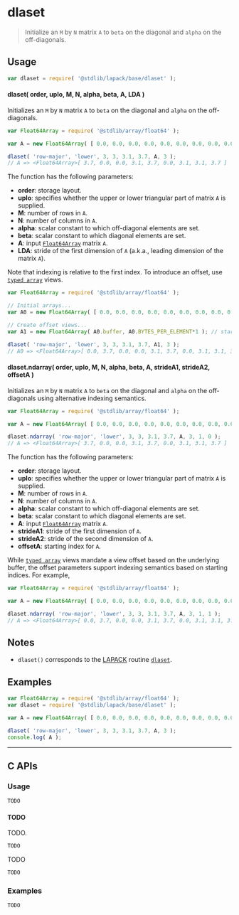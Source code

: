 <!--

@license Apache-2.0

Copyright (c) 2024 The Stdlib Authors.

Licensed under the Apache License, Version 2.0 (the "License");
you may not use this file except in compliance with the License.
You may obtain a copy of the License at

   http://www.apache.org/licenses/LICENSE-2.0

Unless required by applicable law or agreed to in writing, software
distributed under the License is distributed on an "AS IS" BASIS,
WITHOUT WARRANTIES OR CONDITIONS OF ANY KIND, either express or implied.
See the License for the specific language governing permissions and
limitations under the License.

-->

# dlaset

> Initialize an `M` by `N` matrix `A` to `beta` on the diagonal and `alpha` on the off-diagonals.

<section class = "usage">

## Usage

```javascript
var dlaset = require( '@stdlib/lapack/base/dlaset' );
```

#### dlaset( order, uplo, M, N, alpha, beta, A, LDA )

Initializes an `M` by `N` matrix `A` to `beta` on the diagonal and `alpha` on the off-diagonals.

```javascript
var Float64Array = require( '@stdlib/array/float64' );

var A = new Float64Array( [ 0.0, 0.0, 0.0, 0.0, 0.0, 0.0, 0.0, 0.0, 0.0 ] );

dlaset( 'row-major', 'lower', 3, 3, 3.1, 3.7, A, 3 );
// A => <Float64Array>[ 3.7, 0.0, 0.0, 3.1, 3.7, 0.0, 3.1, 3.1, 3.7 ]
```

The function has the following parameters:

-   **order**: storage layout.
-   **uplo**: specifies whether the upper or lower triangular part of matrix `A` is supplied.
-   **M**: number of rows in `A`.
-   **N**: number of columns in `A`.
-   **alpha**: scalar constant to which off-diagonal elements are set.
-   **beta**: scalar constant to which diagonal elements are set.
-   **A**: input [`Float64Array`][mdn-float64array] matrix `A`.
-   **LDA**: stride of the first dimension of `A` (a.k.a., leading dimension of the matrix `A`).

Note that indexing is relative to the first index. To introduce an offset, use [`typed array`][mdn-typed-array] views.

<!-- eslint-disable stdlib/capitalized-comments, max-len -->

```javascript
var Float64Array = require( '@stdlib/array/float64' );

// Initial arrays...
var A0 = new Float64Array( [ 0.0, 0.0, 0.0, 0.0, 0.0, 0.0, 0.0, 0.0, 0.0, 0.0 ] );

// Create offset views...
var A1 = new Float64Array( A0.buffer, A0.BYTES_PER_ELEMENT*1 ); // start at 1st element

dlaset( 'row-major', 'lower', 3, 3, 3.1, 3.7, A1, 3 );
// A0 => <Float64Array>[ 0.0, 3.7, 0.0, 0.0, 3.1, 3.7, 0.0, 3.1, 3.1, 3.7 ]
```

#### dlaset.ndarray( order, uplo, M, N, alpha, beta, A, strideA1, strideA2, offsetA )

Initializes an `M` by `N` matrix `A` to `beta` on the diagonal and `alpha` on the off-diagonals using alternative indexing semantics.

```javascript
var Float64Array = require( '@stdlib/array/float64' );

var A = new Float64Array( [ 0.0, 0.0, 0.0, 0.0, 0.0, 0.0, 0.0, 0.0, 0.0 ] );

dlaset.ndarray( 'row-major', 'lower', 3, 3, 3.1, 3.7, A, 3, 1, 0 );
// A => <Float64Array>[ 3.7, 0.0, 0.0, 3.1, 3.7, 0.0, 3.1, 3.1, 3.7 ]
```

The function has the following parameters:

-   **order**: storage layout.
-   **uplo**: specifies whether the upper or lower triangular part of matrix `A` is supplied.
-   **M**: number of rows in `A`.
-   **N**: number of columns in `A`.
-   **alpha**: scalar constant to which off-diagonal elements are set.
-   **beta**: scalar constant to which diagonal elements are set.
-   **A**: input [`Float64Array`][mdn-float64array] matrix `A`.
-   **strideA1**: stride of the first dimension of `A`.
-   **strideA2**: stride of the second dimension of `A`.
-   **offsetA**: starting index for `A`.


While [`typed array`][mdn-typed-array] views mandate a view offset based on the underlying buffer, the offset parameters support indexing semantics based on starting indices. For example,

<!-- eslint-disable max-len -->

```javascript
var Float64Array = require( '@stdlib/array/float64' );

var A = new Float64Array( [ 0.0, 0.0, 0.0, 0.0, 0.0, 0.0, 0.0, 0.0, 0.0, 0.0 ] );

dlaset.ndarray( 'row-major', 'lower', 3, 3, 3.1, 3.7, A, 3, 1, 1 );
// A => <Float64Array>[ 0.0, 3.7, 0.0, 0.0, 3.1, 3.7, 0.0, 3.1, 3.1, 3.7 ]
```

</section>

<!-- /.usage -->

<section class="notes">

## Notes

-   `dlaset()` corresponds to the [LAPACK][lapack] routine [`dlaset`][dlaset].

</section>

<!-- /.notes -->

<section class="examples">

## Examples

<!-- eslint no-undef: "error" -->

```javascript
var Float64Array = require( '@stdlib/array/float64' );
var dlaset = require( '@stdlib/lapack/base/dlaset' );

var A = new Float64Array( [ 0.0, 0.0, 0.0, 0.0, 0.0, 0.0, 0.0, 0.0, 0.0 ] );

dlaset( 'row-major', 'lower', 3, 3, 3.1, 3.7, A, 3 );
console.log( A );
```

</section>

<!-- /.examples -->

<!-- C interface documentation. -->

* * *

<section class="c">

## C APIs

<!-- Section to include introductory text. Make sure to keep an empty line after the intro `section` element and another before the `/section` close. -->

<section class="intro">

</section>

<!-- /.intro -->

<!-- C usage documentation. -->

<section class="usage">

### Usage

```c
TODO
```

#### TODO

TODO.

```c
TODO
```

TODO

```c
TODO
```

</section>

<!-- /.usage -->

<!-- C API usage notes. Make sure to keep an empty line after the `section` element and another before the `/section` close. -->

<section class="notes">

</section>

<!-- /.notes -->

<!-- C API usage examples. -->

<section class="examples">

### Examples

```c
TODO
```

</section>

<!-- /.examples -->

</section>

<!-- /.c -->

<!-- Section for related `stdlib` packages. Do not manually edit this section, as it is automatically populated. -->

<section class="related">

</section>

<!-- /.related -->

<!-- Section for all links. Make sure to keep an empty line after the `section` element and another before the `/section` close. -->

<section class="links">

[lapack]: https://www.netlib.org/lapack/explore-html/

[dlaset]: https://www.netlib.org/lapack/explore-html/d0/de5/group__laset_gad8051330f20413bd2a4ee0bccaf54ec8.html#gad8051330f20413bd2a4ee0bccaf54ec8

[mdn-float64array]: https://developer.mozilla.org/en-US/docs/Web/JavaScript/Reference/Global_Objects/Float64Array

[mdn-typed-array]: https://developer.mozilla.org/en-US/docs/Web/JavaScript/Reference/Global_Objects/TypedArray

</section>

<!-- /.links -->
